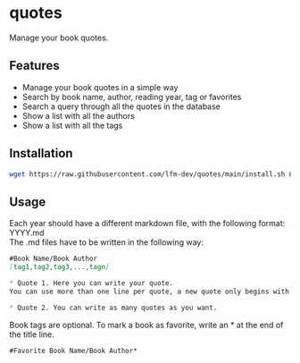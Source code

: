 # quotes

Manage your book quotes.

## Features

* Manage your book quotes in a simple way
* Search by book name, author, reading year, tag or favorites
* Search a query through all the quotes in the database
* Show a list with all the authors
* Show a list with all the tags

## Installation

```bash
wget https://raw.githubusercontent.com/lfm-dev/quotes/main/install.sh && bash install.sh
```

## Usage

Each year should have a different markdown file, with the following format: YYYY.md  
The .md files have to be written in the following way:

```markdown
#Book Name/Book Author
[tag1,tag2,tag3,...,tagn]

* Quote 1. Here you can write your quote.
You can use more than one line per quote, a new quote only begins with "*"

* Quote 2. You can write as many quotes as you want.
```

Book tags are optional.
To mark a book as favorite, write an * at the end of the title line.

```markdown
#Favorite Book Name/Book Author*
```



